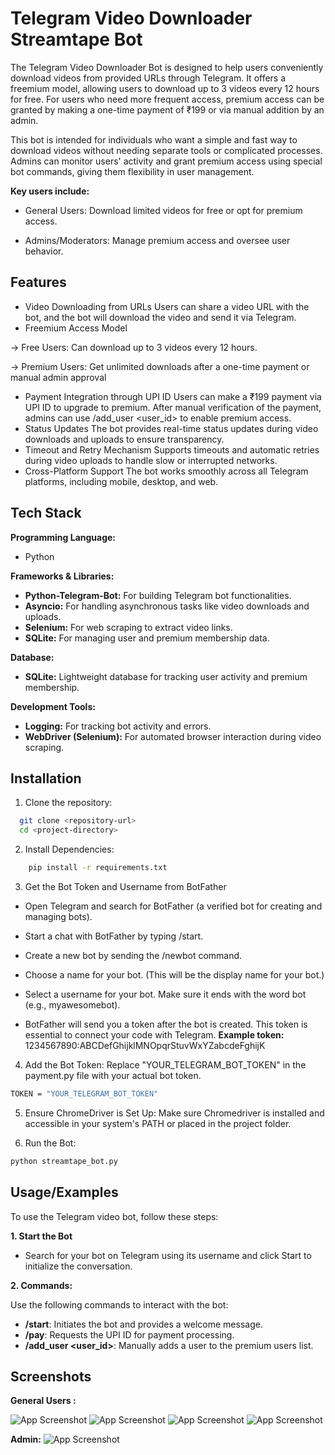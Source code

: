 # Telegram Video Downloader Streamtape Bot

The Telegram Video Downloader Bot is designed to help users conveniently download videos from provided URLs through Telegram. It offers a freemium model, allowing users to download up to 3 videos every 12 hours for free. For users who need more frequent access, premium access can be granted by making a one-time payment of ₹199 or via manual addition by an admin.

This bot is intended for individuals who want a simple and fast way to download videos without needing separate tools or complicated processes. Admins can monitor users' activity and grant premium access using special bot commands, giving them flexibility in user management.

**Key users include:**

- General Users: Download limited videos for free or opt for premium access.

- Admins/Moderators: Manage premium access and oversee user behavior.


## Features

- Video Downloading from URLs
Users can share a video URL with the bot, and the bot will download the video and send it via Telegram.
- Freemium Access Model

-> Free Users: Can download up to 3 videos every 12 hours.

-> Premium Users: Get unlimited downloads after a one-time payment or manual admin approval
- Payment Integration through UPI ID
Users can make a ₹199 payment via UPI ID to upgrade to premium. After manual verification of the payment, admins can use /add_user <user_id> to enable premium access.
- Status Updates
The bot provides real-time status updates during video downloads and uploads to ensure transparency.
- Timeout and Retry Mechanism
Supports timeouts and automatic retries during video uploads to handle slow or interrupted networks.
- Cross-Platform Support
The bot works smoothly across all Telegram platforms, including mobile, desktop, and web.


## Tech Stack

**Programming Language:**

- Python

**Frameworks & Libraries:**

- **Python-Telegram-Bot:** For building Telegram bot functionalities.
- **Asyncio:** For handling asynchronous tasks like video downloads and uploads.
- **Selenium:** For web scraping to extract video links.
- **SQLite:** For managing user and premium membership data.

**Database:**

- **SQLite:** Lightweight database for tracking user activity and premium membership.

**Development Tools:**

- **Logging:** For tracking bot activity and errors.
- **WebDriver (Selenium):** For automated browser interaction during video scraping.


## Installation

1. Clone the repository:

```bash
  git clone <repository-url>
  cd <project-directory>

```
2.  Install Dependencies:
```bash
    pip install -r requirements.txt
```
3. Get the Bot Token and Username from BotFather

- Open Telegram and search for BotFather (a verified bot for creating and managing bots).

- Start a chat with BotFather by typing /start.
- Create a new bot by sending the /newbot command.
- Choose a name for your bot. (This will be the display name for your bot.)
- Select a username for your bot. Make sure it ends with the word bot (e.g., myawesomebot).
- BotFather will send you a token after the bot is created. This token is essential to connect your code with Telegram.
**Example token:** 1234567890:ABCDefGhijklMNOpqrStuvWxYZabcdeFghijK



4. Add the Bot Token:
Replace "YOUR_TELEGRAM_BOT_TOKEN" in the payment.py file with your actual bot token.
```bash
TOKEN = "YOUR_TELEGRAM_BOT_TOKEN"
```
5. Ensure ChromeDriver is Set Up:
Make sure Chromedriver is installed and accessible in your system's PATH or placed in the project folder.

6.  Run the Bot:
```bash
python streamtape_bot.py
```
    
## Usage/Examples

To use the Telegram video bot, follow these steps:

**1. Start the Bot**

- Search for your bot on Telegram using its username and click Start to initialize the conversation.

**2. Commands:**

Use the following commands to interact with the bot:

- **/start**: Initiates the bot and provides a welcome message.
- **/pay**: Requests the UPI ID for payment processing.
- **/add_user <user_id>**: Manually adds a user to the premium users list.


## Screenshots

**General Users :**

![App Screenshot](https://i.imgur.com/bLwf2s2.png)
![App Screenshot](https://i.imgur.com/ycG0sog.png)
![App Screenshot](https://i.imgur.com/iArvnY6.png)
![App Screenshot](https://i.imgur.com/C6YqVAR.png)

**Admin:**
![App Screenshot](https://i.imgur.com/yXcgfpc.png)
